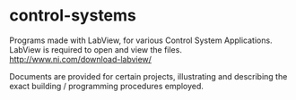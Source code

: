 # control-systems

Programs made with LabView, for various Control System Applications.<br/>
LabView is required to open and view the files.<br/>
http://www.ni.com/download-labview/

Documents are provided for certain projects, illustrating and describing the exact building / programming procedures employed.

